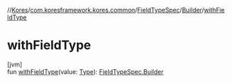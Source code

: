 //[Kores](../../../../index.md)/[com.koresframework.kores.common](../../index.md)/[FieldTypeSpec](../index.md)/[Builder](index.md)/[withFieldType](with-field-type.md)

# withFieldType

[jvm]\
fun [withFieldType](with-field-type.md)(value: [Type](https://docs.oracle.com/javase/8/docs/api/java/lang/reflect/Type.html)): [FieldTypeSpec.Builder](index.md)
